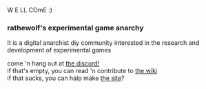 W E LL COmE :)
[](image.jpg)
### rathewolf's experimental game anarchy

It is a digital anarchist diy community interested in the research and development of experimental games

come 'n hang out at [the discord!](https://discord.gg/BsUq9n3)\
if that's empty, you can read 'n contribute to [the wiki](https://github.com/Rahil627/experimental-game-anarchy/wiki)\
if that sucks, you can halp make [the site](https://ega.rathewolf.com)?
